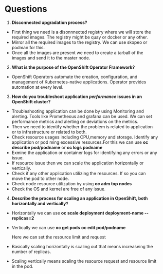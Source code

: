 # Questions

1. **Disconnected upgradation process?**

- First thing we need is a disonnnected registry where we will store the required images. The registry might be quay or docker or any other.
- Mirror all the required images to the registry. We can use skopeo or podman for this.
- Once all the images are present we need to create a tarball of the images and send it to the master node.

2. **What is the purpose of the OpenShift Operator Framework?**

- OpenShift Operators automate the creation, configuration, and management  of Kubernetes-native applications. Operator provides automation at every level.

3. **How do you troubleshoot application *performance* issues in an OpenShift cluster?**

- Troubleshooting application can be done by using Monitoring and alerting. Tools like Prometheous and grafana can be used. We can set performance metrics and alerting on deviations on the metrics.
- Then we need to identify whether the problem is related to application or to infrastructure or related to both.
- Check resource usages including CPU,memory and storage. Identify any application or pod ming excessive resources.For this we can use **oc describe pod/podname** or **oc logs podname**
- Exmine the application or container logs for identifying any errors or any issue.
- If resource issue then we can scale the application horizontally or vertically. 
- Check if any other application utilizing the resources. If so you can move the pod to other node.
- Check node resource utilization by using **oc adm top nodes**
- Check the OS and kernel are free of any issue.

4. **Describe the process for scaling an application in OpenShift, both horizontally and vertically?**

- Horizontally we can use 
  **oc scale deployment deployment-name --replicas=2**

- Vertically we can use
  **oc get pods**
  **oc edit pod/podname**

  Here we can set the resource limit and request

- Basically scaling horizontally is scaling out that means increaseing the number of replicas.
- Scaling vertically means scaling the resource request and resource limit in the pod.